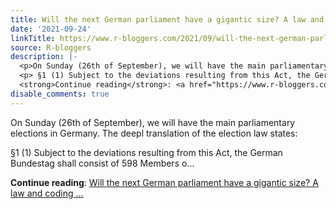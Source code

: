 ```yaml
---
title: Will the next German parliament have a gigantic size? A law and coding challenge…
date: '2021-09-24'
linkTitle: https://www.r-bloggers.com/2021/09/will-the-next-german-parliament-have-a-gigantic-size-a-law-and-coding-challenge-2/
source: R-bloggers
description: |-
  <p>On Sunday (26th of September), we will have the main parliamentary elections in Germany. The deepl translation of the election law states:</p>
  <p> §1 (1) Subject to the deviations resulting from this Act, the German Bundestag shall consist of 598 Members o...</p>
  <strong>Continue reading</strong>: <a href="https://www.r-bloggers.com/2021/09/will-the-next-german-parliament-have-a-gigantic-size-a-law-and-coding-challenge-2/">Will the next German parliament have a gigantic size? A law and coding ...
disable_comments: true
---
```

<p>On Sunday (26th of September), we will have the main parliamentary elections in Germany. The deepl translation of the election law states:</p>
<p> §1 (1) Subject to the deviations resulting from this Act, the German Bundestag shall consist of 598 Members o...</p>
<strong>Continue reading</strong>: <a href="https://www.r-bloggers.com/2021/09/will-the-next-german-parliament-have-a-gigantic-size-a-law-and-coding-challenge-2/">Will the next German parliament have a gigantic size? A law and coding ...